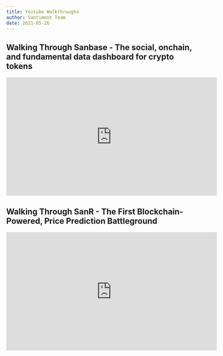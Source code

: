 ```yaml
---
title: Youtube Walkthroughs
author: Santiment Team
date: 2021-05-26
---
```


## Walking Through Sanbase - The social, onchain, and fundamental data dashboard for crypto tokens
<iframe width="560" height="315" src="https://youtu.be/_04p-INg_Gg" frameborder="0" allow="accelerometer; autoplay; encrypted-media; gyroscope; picture-in-picture" allowfullscreen></iframe>

## Walking Through SanR - The First Blockchain-Powered, Price Prediction Battleground
<iframe width="560" height="315" src="https://www.youtube.com/embed/tmf0euwI2Og" frameborder="0" allow="accelerometer; autoplay; encrypted-media; gyroscope; picture-in-picture" allowfullscreen></iframe>